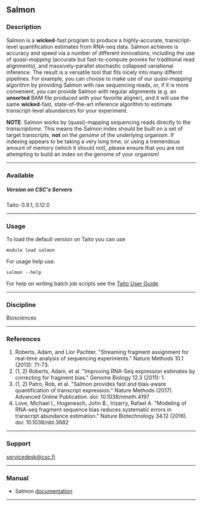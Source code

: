 ## Salmon

### Description

Salmon  is a  **wicked**-fast  program to  produce a  highly-accurate,
transcript-level  quantification estimates  from RNA-seq  data. Salmon
achieves is accuracy and speed  via a number of different innovations,
including  the use  of *quasi-mapping*  (accurate but  fast-to-compute
proxies  for  traditional  read  alignments),  and  massively-parallel
stochastic collapsed variational inference.  The result is a versatile
tool that fits  nicely into many differnt pipelines.  For example, you
can choose to  make use of our *quasi-mapping*  algorithm by providing
Salmon with  raw sequencing reads, or,  if it is more  convenient, you
can provide Salmon  with regular alignments (e.g.  an **unsorted** BAM
file produced  with your favorite aligner),  and it will use  the same
**wicked**-fast,  state-of-the-art  inference  algorithm  to  estimate
transcript-level abundances for your experiment.

**NOTE**: Salmon works by (quasi)-mapping sequencing reads directly to
the *transcriptome*. This means the Salmon  index should be built on a
set of target  transcripts, **not** on the *genome*  of the underlying
organism. If indexing appears to be  taking a very long time, or using
a tremendous  amount of  memory (which it  should not),  please ensure
that you are  not attempting to build  an index on the  genome of your
organism!

------------------------------------------------------------------------

### Available

##### Version on CSC's Servers

  
Taito: 0.9.1, 0.12.0

------------------------------------------------------------------------

### Usage

To load the default version on Taito you can use

    module load salmon

For usage help use:

    salmon --help

For help on writing batch job scripts see the [Taito User Guide].

------------------------------------------------------------------------

### Discipline

Biosciences  

------------------------------------------------------------------------

### References

1.  Roberts,  Adam, and  Lior Pachter. "Streaming  fragment assignment
    for real-time analysis of  sequencing experiments." Nature Methods
    10.1 (2013): 71-73.
2.   (1,  2)  Roberts,  Adam, et  al.  "Improving  RNA-Seq  expression
    estimates by  correcting for  fragment bias." Genome  Biology 12.3
    (2011): 1.
3.  (1,  2) Patro, Rob,  et al.  "Salmon provides fast  and bias-aware
    quantification of  transcript expression." Nature  Methods (2017).
    Advanced Online Publication. doi: 10.1038/nmeth.4197
4.    Love,  Michael   I.,  Hogenesch,   John  B.,   Irizarry,  Rafael
    A. "Modeling of RNA-seq  fragment sequence bias reduces systematic
    errors in  transcript abundance estimation."  Nature Biotechnology
    34.12 (2016).  doi: 10.1038/nbt.3682

------------------------------------------------------------------------

### Support

servicedesk@csc.fi

------------------------------------------------------------------------

### Manual

-   Salmon [documentation]

------------------------------------------------------------------------

  [Taito User Guide]: https://research.csc.fi/taito-batch-jobs
  [documentation]: http://salmon.readthedocs.io/en/latest/
